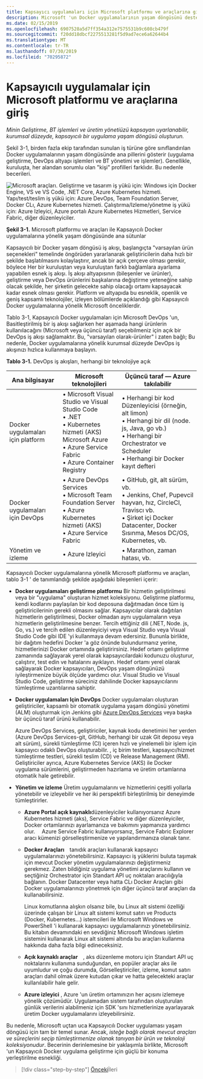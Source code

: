 ```yaml
---
title: Kapsayıcı uygulamaları için Microsoft platformu ve araçlarına giriş
description: Microsoft 'un Docker uygulamalarının yaşam döngüsünü desteklemeye yönelik tekliflerini öğrenin.
ms.date: 02/15/2019
ms.openlocfilehash: 6907528a5d7ff354a312e7575531b9c608cb479f
ms.sourcegitcommit: f20dd18dbcf2275513281f5d9ad7ece6a62644b4
ms.translationtype: MT
ms.contentlocale: tr-TR
ms.lasthandoff: 07/30/2019
ms.locfileid: "70295872"
---
```

# <a name="introduction-to-the-microsoft-platform-andtools-for-containerized-apps"></a>Kapsayıcılı uygulamalar için Microsoft platformu ve araçlarına giriş

*Minin Geliştirme, BT işlemleri ve üretim yönetiüzü kapsayan uyarlanabilir, kurumsal düzeyde, kapsayıcılı bir uygulama yaşam döngüsü oluşturun.*

Şekil 3-1, birden fazla ekip tarafından sunulan iş türüne göre sınıflandırılan Docker uygulamalarının yaşam döngüsünde ana pillerini gösterir (uygulama geliştirme, DevOps altyapı işlemleri ve BT yönetimi ve işlemler). Genellikle, kuruluşta, her alandan sorumlu olan "kişi" profilleri farklıdır. Bu nedenle becerileri.

![Microsoft araçları. Geliştirme ve tasarım iş yükü için: Windows için Docker Engine, VS ve VS Code, .NET Core, Azure Kubernetes hizmeti. Yapı/test/teslim iş yükü için: Azure DevOps, Team Foundation Server, Docker CLı, Azure Kubernetes hizmeti. Çalıştırma/Izleme/yönetme iş yükü için: Azure Izleyici, Azure portalı Azure Kubernetes Hizmetleri, Service Fabric, diğer düzenleyiciler.](./media/image1.png)

**Şekil 3-1.** Microsoft platformu ve araçları ile Kapsayıcılı Docker uygulamalarına yönelik yaşam döngüsünde ana sütunlar

Kapsayıcılı bir Docker yaşam döngüsü iş akışı, başlangıçta "varsayılan ürün seçenekleri" temelinde öngörüden yararlanarak geliştiricilerin daha hızlı bir şekilde başlatılmasını kolaylaştırır, ancak bir açık çerçeve olması gerekir, böylece Her bir kuruluştan veya kuruluştan farklı bağlamlara ayarlama yapabilen esnek iş akışı. İş akışı altyapısının (bileşenler ve ürünler), geliştirme veya DevOps ürünlerini başkalarına değiştirme yeteneğine sahip olacak şekilde, her şirketin gelecekte sahip olacağı ortamı kapsayacak kadar esnek olması gerekir. Platform ve altyapıda bu esneklik, openlik ve geniş kapsamlı teknolojiler, izleyen bölümlerde açıklandığı gibi Kapsayıcılı Docker uygulamalarına yönelik Microsoft önceliklerdir.

Tablo 3-1, Kapsayıcılı Docker uygulamaları için Microsoft DevOps 'un, Basitleştirilmiş bir iş akışı sağlarken her aşamada hangi ürünlerin kullanılacağını (Microsoft veya üçüncü taraf) seçebilmeniz için açık bir DevOps iş akışı sağlamaktır. Bu, "varsayılan olarak-ürünler" i zaten bağlı; Bu nedenle, Docker uygulamalarına yönelik kurumsal düzeyde DevOps iş akışınızı hızlıca kullanmaya başlayın.

**Tablo 3-1.** DevOps iş akışları, herhangi bir teknolojiye açık

| Ana bilgisayar | Microsoft teknolojileri | Üçüncü taraf — Azure takılabilir |
| ---------------------------| ----------------------------------------------------| --------------------------------------------------------------------------------|
| Docker uygulamaları için platform   | • Microsoft Visual Studio ve Visual Studio Code<br /> • .NET<br /> • Kubernetes hizmeti (AKS) Microsoft Azure<br /> • Azure Service Fabric<br /> • Azure Container Registry<br /> | • Herhangi bir kod Düzenleyicisi (örneğin, alt limon)<br /> • Herhangi bir dil (node. js, Java, go vb.)<br /> • Herhangi bir Orchestrator ve Scheduler<br /> • Herhangi bir Docker kayıt defteri<br /> |
| Docker uygulamaları için DevOps     | • Azure DevOps Services<br /> • Microsoft Team Foundation Server<br /> • Azure Kubernetes hizmeti (AKS)<br /> • Azure Service Fabric<br /> | • GitHub, git, alt sürüm, vb.<br /> • Jenkins, Chef, Pupevcil hayvan, hız, CircleCI, Traviscı vb.<br /> • Şirket içi Docker Datacenter, Docker Sısınma, Mesos DC/OS, Kubernetes, vb.<br /> |
| Yönetim ve izleme  | • Azure Izleyici | • Marathon, zaman hatası, vb.<br />|

Kapsayıcılı Docker uygulamalarına yönelik Microsoft platformu ve araçları, tablo 3-1 ' de tanımlandığı şekilde aşağıdaki bileşenleri içerir:

- **Docker uygulamaları geliştirme platformu** Bir hizmetin geliştirilmesi veya bir "uygulama" oluşturan hizmet koleksiyonu. Geliştirme platformu, kendi kodlarını paylaşılan bir kod deposuna dağıtmadan önce tüm iş geliştiricilerinin gerekli olmasını sağlar. Kapsayıcılar olarak dağıtılan hizmetlerin geliştirilmesi, Docker olmadan aynı uygulamaların veya hizmetlerin geliştirilmesine benzer. Tercih ettiğiniz dili (.NET, Node. js, Go, vs.) ve tercih edilen düzenleyiciyi veya Visual Studio veya Visual Studio Code gibi IDE 'yi kullanmaya devam edersiniz. Bununla birlikte, bir dağıtım hedefini Docker 'a göz önünde bulundurmanız yerine, hizmetlerinizi Docker ortamında geliştirirsiniz. Hedef ortamı geliştirme zamanında sağlayarak yerel olarak kapsayıcılardaki kodunuzu oluşturur, çalıştırır, test edin ve hatalarını ayıklayın. Hedef ortamı yerel olarak sağlayarak Docker kapsayıcıları, DevOps yaşam döngünüzü iyileştirmenize büyük ölçüde yardımcı olur. Visual Studio ve Visual Studio Code, geliştirme süreciniz dahilinde Docker kapsayıcılarını tümleştirme uzantılarına sahiptir.

- **Docker uygulamaları Için DevOps** Docker uygulamaları oluşturan geliştiriciler, kapsamlı bir otomatik uygulama yaşam döngüsü yönetimi (ALM) oluşturmak için Jenkins gibi [Azure DevOps Services](https://azure.microsoft.com/services/devops/) veya başka bir üçüncü taraf ürünü kullanabilir.

  Azure DevOps Services, geliştiriciler, kaynak kodu denetimini her yerden (Azure DevOps Services-git, GitHub, herhangi bir uzak Git deposu veya alt sürüm), sürekli tümleştirme (CI) içeren hızlı ve yinelemeli bir işlem için kapsayıcı odaklı DevOps oluşturabilir. , iç birim testleri, kapsayıcı/hizmet tümleştirme testleri, sürekli teslim (CD) ve Release Management (RM). Geliştiriciler ayrıca, Azure Kubernetes Service (AKS) ile Docker uygulama sürümlerini, geliştirmeden hazırlama ve üretim ortamlarına otomatik hale getirebilir.

- **Yönetim ve izleme** Üretim uygulamalarını ve hizmetlerini çeşitli yollarla yönetebilir ve izleyebilir ve her iki perspektifi birleştirilmiş bir deneyimde tümleştirirler.

  - **Azure Portal açık kaynaklı**düzenleyiciler kullanıyorsanız Azure Kubernetes hizmeti (aks), Service Fabric ve diğer düzenleyiciler, Docker ortamlarınızı ayarlamanıza ve bakımını yapmanıza yardımcı olur.  Azure Service Fabric kullanıyorsanız, Service Fabric Explorer aracı kümenizi görselleştirmenize ve yapılandırmanıza olanak tanır.

  - **Docker Araçları** tanıdık araçları kullanarak kapsayıcı uygulamalarınızı yönetebilirsiniz. Kapsayıcı iş yüklerini buluta taşımak için mevcut Docker yönetim uygulamalarınızı değiştirmeniz gerekmez. Zaten bildiğiniz uygulama yönetimi araçlarını kullanın ve seçtiğiniz Orchestrator için Standart API uç noktaları aracılığıyla bağlanın. Docker Datacenter veya hatta CLı Docker Araçları gibi Docker uygulamalarınızı yönetmek için diğer üçüncü taraf araçları da kullanabilirsiniz. 

    Linux komutlarına alışkın olsanız bile, bu Linux alt sistemi özelliği üzerinde çalışan bir Linux alt sistemi komut satırı ve Products (Docker, Kubernetes...) istemcileri ile Microsoft Windows ve PowerShell 'i kullanarak kapsayıcı uygulamalarınızı yönetebilirsiniz. Bu kitabın devamındaki en sevdiğiniz Microsoft Windows işletim sistemini kullanarak Linux alt sistemi altında bu araçları kullanma hakkında daha fazla bilgi edineceksiniz.

  - **Açık kaynaklı araçlar** , aks düzenleme motoru için Standart API uç noktalarını kullanıma sunduğundan, en popüler araçlar aks ile uyumludur ve çoğu durumda, Görselleştiriciler, izleme, komut satırı araçları dahil olmak üzere kutudan çıkar ve hatta gelecekteki araçlar kullanılabilir hale gelir.

  - **Azure izleyici** , Azure 'un üretim ortamınızın her açısını izlemeye yönelik çözümüdür. Uygulamadan sistem tarafından oluşturulan günlük verilerini alabilmeniz için SDK 'sını hizmetlerinize ayarlayarak üretim Docker uygulamalarını izleyebilirsiniz.

Bu nedenle, Microsoft uçtan uca Kapsayıcılı Docker uygulaması yaşam döngüsü için tam bir temel sunar. Ancak, *isteğe bağlı olarak mevcut araçları ve süreçlerini seçip tümleştirmenize olanak tanıyan bir ürün ve teknoloji koleksiyonudur*. Becerinin derinlemesine bir yaklaşımla birlikte, Microsoft 'un Kapsayıcılı Docker uygulama geliştirme için güçlü bir konuma yerleştirilme esnekliği.

>[!div class="step-by-step"]
>[Önceki](../Docker-application-lifecycle/containers-foundation-for-devops-collaboration.md)İleri
>[](../design-develop-containerized-apps/index.md)
